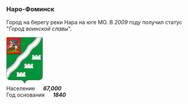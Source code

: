 <!--2021-11-12 01:16:03-->
### Наро-Фоминск
Город на берегу реки Нара на юге МО. В *2009* году получил статус "*Город воинской славы*".

<img src="./Naro-Fominsk.gif" width="96px"><br>
Население &emsp; ***67,000*** &emsp;<br>
Год&nbsp;основания &emsp; ***1840***